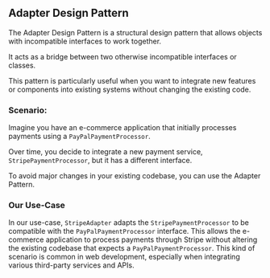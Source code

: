 ## Adapter Design Pattern
The Adapter Design Pattern is a structural design pattern that allows objects with incompatible interfaces to work together. 

It acts as a bridge between two otherwise incompatible interfaces or classes. 

This pattern is particularly useful when you want to integrate new features or components into existing systems without changing the existing code.

### Scenario: 
Imagine you have an e-commerce application that initially processes payments using a `PayPalPaymentProcessor`. 

Over time, you decide to integrate a new payment service, `StripePaymentProcessor`, but it has a different interface. 

To avoid major changes in your existing codebase, you can use the Adapter Pattern.

### Our Use-Case
In our use-case, `StripeAdapter` adapts the `StripePaymentProcessor` to be compatible with the `PayPalPaymentProcessor` interface. 
This allows the e-commerce application to process payments through Stripe without altering the existing codebase that expects a `PayPalPaymentProcessor`. 
This kind of scenario is common in web development, especially when integrating various third-party services and APIs.